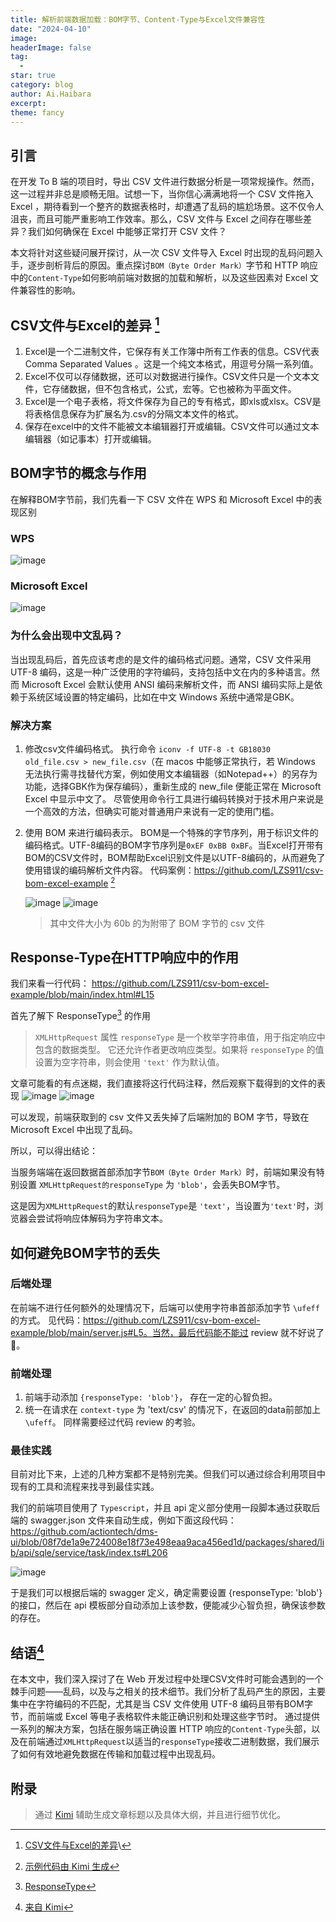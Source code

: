 ```yaml
---
title: 解析前端数据加载：BOM字节、Content-Type与Excel文件兼容性
date: "2024-04-10"
image: 
headerImage: false
tag:
  -
star: true
category: blog
author: Ai.Haibara
excerpt: 
theme: fancy
---
```


## 引言

在开发 To B 端的项目时，导出 CSV 文件进行数据分析是一项常规操作。然而，这一过程并非总是顺畅无阻。试想一下，当你信心满满地将一个 CSV 文件拖入 Excel ，期待看到一个整齐的数据表格时，却遭遇了乱码的尴尬场景。这不仅令人沮丧，而且可能严重影响工作效率。那么，CSV 文件与 Excel 之间存在哪些差异？我们如何确保在 Excel 中能够正常打开 CSV 文件？

本文将针对这些疑问展开探讨，从一次 CSV 文件导入 Excel 时出现的乱码问题入手，逐步剖析背后的原因。重点探讨`BOM（Byte Order Mark）`字节和 HTTP 响应中的`Content-Type`如何影响前端对数据的加载和解析，以及这些因素对 Excel 文件兼容性的影响。

## CSV文件与Excel的差异 [^1]

1. Excel是一个二进制文件，它保存有关工作簿中所有工作表的信息。CSV代表 Comma Separated Values 。这是一个纯文本格式，用逗号分隔一系列值。
2. Excel不仅可以存储数据，还可以对数据进行操作。CSV文件只是一个文本文件，它存储数据，但不包含格式，公式，宏等。它也被称为平面文件。
3. Excel是一个电子表格，将文件保存为自己的专有格式，即xls或xlsx。CSV是将表格信息保存为扩展名为.csv的分隔文本文件的格式。
4. 保存在excel中的文件不能被文本编辑器打开或编辑。CSV文件可以通过文本编辑器（如记事本）打开或编辑。

## BOM字节的概念与作用

在解释BOM字节前，我们先看一下 CSV 文件在 WPS 和 Microsoft Excel 中的表现区别

### WPS

![image](https://github.com/LZS911/LZS911.github.io/assets/42765421/6c8989cf-0386-4f4b-bcdb-1dfef747f2dc)

### Microsoft Excel

![image](https://github.com/LZS911/LZS911.github.io/assets/42765421/1eb61e35-19f5-4aaa-b1fa-b0f6a5be24f7)

### 为什么会出现中文乱码？

当出现乱码后，首先应该考虑的是文件的编码格式问题。通常，CSV 文件采用 UTF-8 编码，这是一种广泛使用的字符编码，支持包括中文在内的多种语言。然而 Microsoft Excel 会默认使用 ANSI 编码来解析文件，而 ANSI 编码实际上是依赖于系统区域设置的特定编码，比如在中文 Windows 系统中通常是GBK。

### 解决方案

1. 修改csv文件编码格式。 执行命令 `iconv -f UTF-8 -t GB18030 old_file.csv > new_file.csv`（在 macos 中能够正常执行，若 Windows 无法执行需寻找替代方案，例如使用文本编辑器（如Notepad++）的另存为功能，选择GBK作为保存编码），重新生成的 new_file 便能正常在 Microsoft Excel 中显示中文了。
   尽管使用命令行工具进行编码转换对于技术用户来说是一个高效的方法，但确实可能对普通用户来说有一定的使用门槛。
2. 使用 BOM 来进行编码表示。 BOM是一个特殊的字节序列，用于标识文件的编码格式。UTF-8编码的BOM字节序列是`0xEF 0xBB 0xBF`。当Excel打开带有BOM的CSV文件时，BOM帮助Excel识别文件是以UTF-8编码的，从而避免了使用错误的编码解析文件内容。
   代码案例：<https://github.com/LZS911/csv-bom-excel-example> [^2]

   ![image](https://github.com/LZS911/LZS911.github.io/assets/42765421/260b5efb-a0a9-4b2b-a4ed-8e8e84a8ddd8)
   ![image](https://github.com/LZS911/LZS911.github.io/assets/42765421/aeade430-b59a-4e57-a92f-f81f1604f48e)

   >其中文件大小为 60b 的为附带了 BOM 字节的 csv 文件

## Response-Type在HTTP响应中的作用

我们来看一行代码： <https://github.com/LZS911/csv-bom-excel-example/blob/main/index.html#L15>

首先了解下 ResponseType[^3] 的作用
>`XMLHttpRequest` 属性 `responseType` 是一个枚举字符串值，用于指定响应中包含的数据类型。
>它还允许作者更改响应类型。如果将 `responseType` 的值设置为空字符串，则会使用 `'text'` 作为默认值。

文章可能看的有点迷糊，我们直接将这行代码注释，然后观察下载得到的文件的表现
![image](https://github.com/LZS911/LZS911.github.io/assets/42765421/d6084364-3e6b-4beb-a012-02efede30366)
![image](https://github.com/LZS911/LZS911.github.io/assets/42765421/0434db6d-3f2e-4ed1-aa37-c81b7bf6cd7f)

可以发现，前端获取到的 csv 文件又丢失掉了后端附加的 BOM 字节，导致在 Microsoft Excel 中出现了乱码。

所以，可以得出结论：

当服务端端在返回数据首部添加字节`BOM（Byte Order Mark）`时，前端如果没有特别设置 `XMLHttpRequest的responseType` 为 `'blob'`，会丢失BOM字节。

这是因为`XMLHttpRequest`的默认`responseType`是 `'text'`，当设置为`'text'`时，浏览器会尝试将响应体解码为字符串文本。

## 如何避免BOM字节的丢失

### 后端处理

在前端不进行任何额外的处理情况下，后端可以使用字符串首部添加字节 `\ufeff` 的方式。 见代码：<https://github.com/LZS911/csv-bom-excel-example/blob/main/server.js#L5。当然，最后代码能不能过> review 就不好说了🤪。

### 前端处理

1. 前端手动添加 `{responseType: 'blob'}`， 存在一定的心智负担。
2. 统一在请求在 `context-type` 为 'text/csv' 的情况下，在返回的data前部加上 `\ufeff`。 同样需要经过代码 review 的考验。

### 最佳实践

目前对比下来，上述的几种方案都不是特别完美。但我们可以通过综合利用项目中现有的工具和流程来找寻到最佳实践。

我们的前端项目使用了 `Typescript`，并且 api 定义部分使用一段脚本通过获取后端的 swagger.json 文件来自动生成，例如下面这段代码：<https://github.com/actiontech/dms-ui/blob/08f7de1a9e724008e18f73e498eaa9aca456ed1d/packages/shared/lib/api/sqle/service/task/index.ts#L206>

![image](https://github.com/LZS911/LZS911.github.io/assets/42765421/0ca221f5-4417-4d12-b257-08c90d5ab709)

于是我们可以根据后端的 swagger 定义，确定需要设置 {responseType: 'blob'} 的接口，然后在 api 模板部分自动添加上该参数，便能减少心智负担，确保该参数的存在。

## 结语[^4]

在本文中，我们深入探讨了在 Web 开发过程中处理CSV文件时可能会遇到的一个棘手问题——乱码，以及与之相关的技术细节。我们分析了乱码产生的原因，主要集中在字符编码的不匹配，尤其是当 CSV 文件使用 UTF-8 编码且带有BOM字节，而前端或 Excel 等电子表格软件未能正确识别和处理这些字节时。
通过提供一系列的解决方案，包括在服务端正确设置 HTTP 响应的`Content-Type`头部，以及在前端通过`XMLHttpRequest`以适当的`responseType`接收二进制数据，我们展示了如何有效地避免数据在传输和加载过程中出现乱码。

## 附录
>
> 通过 [Kimi](https://kimi.moonshot.cn/) 辅助生成文章标题以及具体大纲，并且进行细节优化。
[^1]:[CSV文件与Excel的差异](https://zhuanlan.zhihu.com/p/148209693)\
[^2]:[示例代码由 Kimi 生成](https://github.com/LZS911/csv-bom-excel-example)
[^3]:[ResponseType](https://developer.mozilla.org/zh-CN/docs/Web/API/XMLHttpRequest/responseType)
[^4]:[来自 Kimi](https://kimi.moonshot.cn/)
